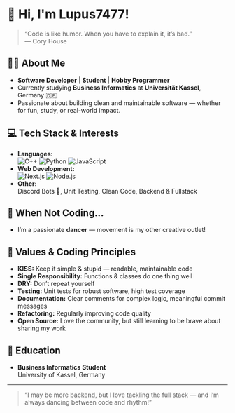 # 👋 Hi, I'm Lupus7477!

> “Code is like humor. When you have to explain it, it’s bad.”  
> — Cory House

## 🙋‍♂️ About Me

- **Software Developer** | **Student** | **Hobby Programmer**
- Currently studying **Business Informatics** at **Universität Kassel**, Germany 🇩🇪
- Passionate about building clean and maintainable software — whether for fun, study, or real-world impact.

## 💻 Tech Stack & Interests

- **Languages:**  
  ![C++](https://img.shields.io/badge/C++-00599C?style=flat&logo=c%2B%2B&logoColor=white) 
  ![Python](https://img.shields.io/badge/Python-3670A0?style=flat&logo=python&logoColor=ffdd54)
  ![JavaScript](https://img.shields.io/badge/JavaScript-F7DF1E?style=flat&logo=javascript&logoColor=black)  
- **Web Development:**  
  ![Next.js](https://img.shields.io/badge/Next.JS-000000?style=flat&logo=nextdotjs&logoColor=white)
  ![Node.js](https://img.shields.io/badge/Node.js-339933?style=flat&logo=node.js&logoColor=white)
- **Other:**  
  Discord Bots 🤖, Unit Testing, Clean Code, Backend & Fullstack

## 🕺 When Not Coding...

- I’m a passionate **dancer** — movement is my other creative outlet!

## 🌱 Values & Coding Principles

- **KISS:** Keep it simple & stupid — readable, maintainable code
- **Single Responsibility:** Functions & classes do one thing well
- **DRY:** Don’t repeat yourself
- **Testing:** Unit tests for robust software, high test coverage
- **Documentation:** Clear comments for complex logic, meaningful commit messages
- **Refactoring:** Regularly improving code quality
- **Open Source:** Love the community, but still learning to be brave about sharing my work

## 🏫 Education

- **Business Informatics Student**  
  University of Kassel, Germany

---

> “I may be more backend, but I love tackling the full stack — and I’m always dancing between code and rhythm!”  

<!--
No social links yet, but always happy to connect through code!
-->
